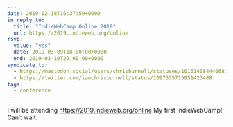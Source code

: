 ```yaml
---
date: 2019-02-18T16:37:59+0000
in_reply_to:
  title: "IndieWebCamp Online 2019"
  url: https://2019.indieweb.org/online
rsvp:
  value: "yes"
  date: 2019-03-09T18:00:00+0000
  end: 2019-03-10T20:00:00+0000
syndicate_to:
  - https://mastodon.social/users/chrisburnell/statuses/101614084440681519
  - https://twitter.com/iamchrisburnell/status/1097535715951423488
tags:
  - conference
---
```


I will be attending <a href="https://2019.indieweb.org/online" rel="external">https://2019.indieweb.org/online</a> My first IndieWebCamp! Can’t wait.
